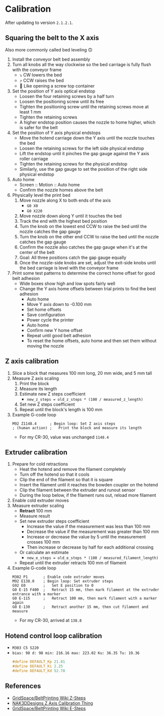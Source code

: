 # Calibration

After updating to version `2.1.2.1`.

## Squaring the belt to the X axis

Also more commonly called bed leveling 🙃

1. Install the conveyor belt bed assembly
1. Turn all knobs all the way clockwise so the bed carriage is fully flush with the conveyor frame
   - ⤵️ CW lowers the bed
   - ⤴️ CCW raises the bed
   - 🫙 Like opening a screw top container
1. Set the position of Y axis optical endstop
   - Loosen the four retaining screws by a half turn
   - Loosen the positioning screw until its free
   - Tighten the positioning screw until the retaining screws move at least 1 mm
   - Tighten the retaining screws
   - A higher endstop position causes the nozzle to home higher, which is safer for the belt
1. Set the position of Y axis physical endstops
   - Move the hotend carriage down the Y axis until the nozzle touches the bed
   - Loosen the retaining screws for the left side physical endstop
   - Lift the endstop until it pinches the gap gauge against the Y axis roller carriage
   - Tighten the retaining screws for the physical endstop
   - Similarly, use the gap gauge to set the position of the right side physical endstop
1. Auto home
   - Screen :: Motion :: Auto home
   - Confirm the nozzle homes above the belt
1. Physically level the print bed
   1. Move nozzle along X to both ends of the axis
      - `G0 X0`
      - `G0 X220`
   1. Move nozzle down along Y until it touches the bed
   1. Track the end with the highest bed position
   1. Turn the knob on the lowest end CCW to raise the bed until the nozzle catches the gap gauge
   1. Turn the knob on the other end CCW to raise the bed until the nozzle catches the gap gauge
   1. Confirm the nozzle also catches the gap gauge when it's at the center of the belt
   1. Goal: All three positions catch the gap gauge equally
   1. Once the nozzle-side knobs are set, adjust the exit-side knobs until the bed carriage is level with the conveyor frame
1. Print some test patterns to determine the correct home offset for good belt adhesion
   - Wide boxes show high and low spots fairly well
   - Change the Y axis home offsets between trial prints to find the best adhesion
     - Auto home
     - Move Y axis down to -0.100 mm
     - Set home offsets
     - Save configuration
     - Power cycle the printer
     - Auto home
     - Confirm new Y home offset
     - Repeat until good belt adhesion
     - To reset the home offsets, auto home and then set them without moving the nozzle

## Z axis calibration

1. Slice a block that measures 100 mm long, 20 mm wide, and 5 mm tall
1. Measure Z axis scaling
   1. Print the block
   1. Measure its length
   1. Estimate new Z steps coefficient
      - `new_z_steps = old_z_steps * (100 / measured_z_length)`
   1. Set new Z steps coefficient
   1. Repeat until the block's length is 100 mm
1. Example G-code loop
   ```
   M92 Z1148.4      ; Begin loop: Set Z axis steps
   ; (human action) ;   Print the block and measure its length
   ```
   - For my CR-30, value was unchanged `1148.4`

## Extruder calibration

1. Prepare for cold retractions
   - Heat the hotend and remove the filament completely
   - Turn off the hotend so that it cools
   - Clip the end of the filament so that it is square
   - Insert the filament until it reaches the bowden coupler on the hotend
   - Clip the filament between the extruder and runout sensor
   - During the loop below, if the filament runs out, reload more filament
1. Enable cold extruder moves
1. Measure extruder scaling
   - **Retract** 100 mm
   - Measure result
   - Set new extruder steps coefficient
     - Increase the value if the measurement was less than 100 mm
     - Decrease the value if the measurement was greater than 100 mm
     - Increase or decrease the value by 5 until the measurement crosses 100 mm
     - Then increase or decrease by half for each additional crossing
   - Or calculate an estimate
     -  `new_e_steps = old_e_steps * (100 / measured_filament_length)`
   - Repeat until the extruder retracts 100 mm of filament
1. Example G-code loop
   ```
   M302 P1       ; Enable code extruder moves
   M92 E138.0    ; Begin loop: Set extruder steps
   G92 E0        ;   Set E position to 0
   G0 E-15 F400  ;   Retract 15 mm, then mark filament at the extruder entrance with a marker
   G0 E-115      ;   Retract 100 mm, then mark filament with a marker again
   G0 E-130      ;   Retract another 15 mm, then cut filament and measure
   ```
   - For my CR-30, arrived at `138.8`

## Hotend control loop calibration

- `M303 C5 S220`
- `bias: 98 d: 98 min: 216.16 max: 223.02 Ku: 36.35 Tu: 19.36`
  ```c
  #define DEFAULT_Kp 21.81
  #define DEFAULT_Ki 2.25
  #define DEFAULT_Kd 52.78
  ```

## References

- [GridSpace/BeltPrinting Wiki Z-Steps](https://github.com/GridSpace/BeltPrinting/wiki/Z-Steps)
- [NAK3DDesigns Z Axis Calibration Thing](https://www.thingiverse.com/thing:4794626)
- [GridSpace/BeltPrinting Wiki E-Steps](https://github.com/GridSpace/BeltPrinting/wiki/E-Steps)
